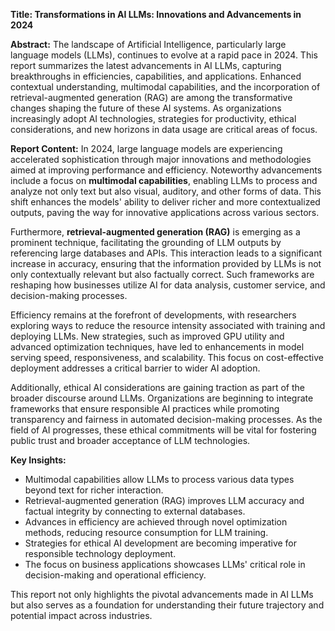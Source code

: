 **Title: Transformations in AI LLMs: Innovations and Advancements in 2024**

**Abstract:** 
The landscape of Artificial Intelligence, particularly large language models (LLMs), continues to evolve at a rapid pace in 2024. This report summarizes the latest advancements in AI LLMs, capturing breakthroughs in efficiencies, capabilities, and applications. Enhanced contextual understanding, multimodal capabilities, and the incorporation of retrieval-augmented generation (RAG) are among the transformative changes shaping the future of these AI systems. As organizations increasingly adopt AI technologies, strategies for productivity, ethical considerations, and new horizons in data usage are critical areas of focus.

**Report Content:**
In 2024, large language models are experiencing accelerated sophistication through major innovations and methodologies aimed at improving performance and efficiency. Noteworthy advancements include a focus on **multimodal capabilities**, enabling LLMs to process and analyze not only text but also visual, auditory, and other forms of data. This shift enhances the models' ability to deliver richer and more contextualized outputs, paving the way for innovative applications across various sectors.

Furthermore, **retrieval-augmented generation (RAG)** is emerging as a prominent technique, facilitating the grounding of LLM outputs by referencing large databases and APIs. This interaction leads to a significant increase in accuracy, ensuring that the information provided by LLMs is not only contextually relevant but also factually correct. Such frameworks are reshaping how businesses utilize AI for data analysis, customer service, and decision-making processes.

Efficiency remains at the forefront of developments, with researchers exploring ways to reduce the resource intensity associated with training and deploying LLMs. New strategies, such as improved GPU utility and advanced optimization techniques, have led to enhancements in model serving speed, responsiveness, and scalability. This focus on cost-effective deployment addresses a critical barrier to wider AI adoption.

Additionally, ethical AI considerations are gaining traction as part of the broader discourse around LLMs. Organizations are beginning to integrate frameworks that ensure responsible AI practices while promoting transparency and fairness in automated decision-making processes. As the field of AI progresses, these ethical commitments will be vital for fostering public trust and broader acceptance of LLM technologies.

**Key Insights:**
- Multimodal capabilities allow LLMs to process various data types beyond text for richer interaction.
- Retrieval-augmented generation (RAG) improves LLM accuracy and factual integrity by connecting to external databases.
- Advances in efficiency are achieved through novel optimization methods, reducing resource consumption for LLM training.
- Strategies for ethical AI development are becoming imperative for responsible technology deployment.
- The focus on business applications showcases LLMs' critical role in decision-making and operational efficiency.

This report not only highlights the pivotal advancements made in AI LLMs but also serves as a foundation for understanding their future trajectory and potential impact across industries.